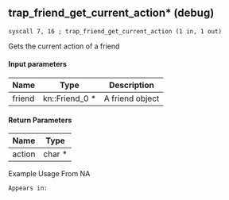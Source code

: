 ## trap_friend_get_current_action* (debug)

`syscall 7, 16 ; trap_friend_get_current_action (1 in, 1 out)`

Gets the current action of a friend

#### Input parameters
| Name | Type | Description
|------|------|------------
| friend   | kn::Friend_0 *   | A friend object


#### Return Parameters
| Name | Type
|------|-----
| action   | char *   
Example Usage From NA






	Appears in:



